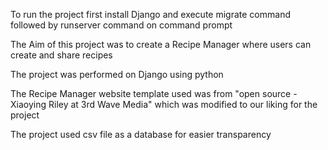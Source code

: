 To run the project first install Django and execute migrate command followed by runserver command on command prompt

The Aim of this project was to create a Recipe Manager where users can create and share recipes

The project was performed on Django using python

The Recipe Manager website template used was from "open source - Xiaoying Riley at 3rd Wave Media" which was modified to our liking for the project

The project used csv file as a database for easier transparency


